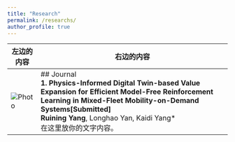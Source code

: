 ```yaml
---
title: "Research"
permalink: /researchs/
author_profile: true
---
```


| 左边的内容 | 右边的内容 |
|-----------|-----------|
| ![Photo](https://520yrn.github.io//files/1.png) | ## Journal <br> **1. Physics-Informed Digital Twin-based Value Expansion for Efficient Model-Free Reinforcement Learning in Mixed-Fleet Mobility-on-Demand Systems[Submitted]** <br> **Ruining Yang**, Longhao Yan, Kaidi Yang* <br> 在这里放你的文字内容。 |
